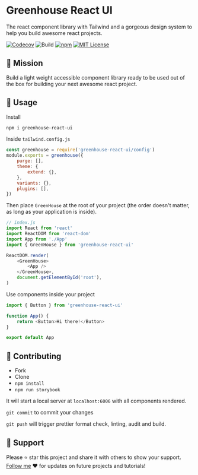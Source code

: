# Greenhouse React UI

The react component library with Tailwind and a gorgeous design system to help
you build awesome react projects.

<p>
  <a href="https://codecov.io/gh/kirandash/greenhouse-react-ui"><img src="https://codecov.io/gh/kirandash/greenhouse-react-ui/branch/main/graph/badge.svg?token=H26ECXXPKW" alt="Codecov" /></a>
  <img src="https://github.com/kirandash/greenhouse-react-ui/workflows/Build/badge.svg" alt="Build" />
  <a href="https://www.npmjs.com/package/greenhouse-react-ui"><img src="https://img.shields.io/npm/v/greenhouse-react-ui" alt="npm" /></a>
  <a href="https://github.com/kirandash/greenhouse-react-ui/blob/master/LICENSE"><img src="https://img.shields.io/github/license/kirandash/greenhouse-react-ui" alt="MIT License" /></a>
</p>

## 🎯 Mission

Build a light weight accessible component library ready to be used out of the
box for building your next awesome react project.

## 🚀 Usage

Install

```sh
npm i greenhouse-react-ui
```

Inside `tailwind.config.js`

```js
const greenhouse = require('greenhouse-react-ui/config')
module.exports = greenhouse({
	purge: [],
	theme: {
		extend: {},
	},
	variants: {},
	plugins: [],
})
```

Then place `GreenHouse` at the root of your project (the order doesn't matter,
as long as your application is inside).

```js
// index.js
import React from 'react'
import ReactDOM from 'react-dom'
import App from './App'
import { GreenHouse } from 'greenhouse-react-ui'

ReactDOM.render(
	<GreenHouse>
		<App />
	</GreenHouse>,
	document.getElementById('root'),
)
```

Use components inside your project

```js
import { Button } from 'greenhouse-react-ui'

function App() {
	return <Button>Hi there!</Button>
}

export default App
```

## 🔌 Contributing

- Fork
- Clone
- `npm install`
- `npm run storybook`

It will start a local server at `localhost:6006` with all components rendered.

`git commit` to commit your changes

`git push` will trigger prettier format check, linting, audit and build.


## 🙏 Support

Please ⭐️ star this project and share it with others to show your support. [Follow me](https://github.com/kirandash) ❤️ for updates on future projects and tutorials!
